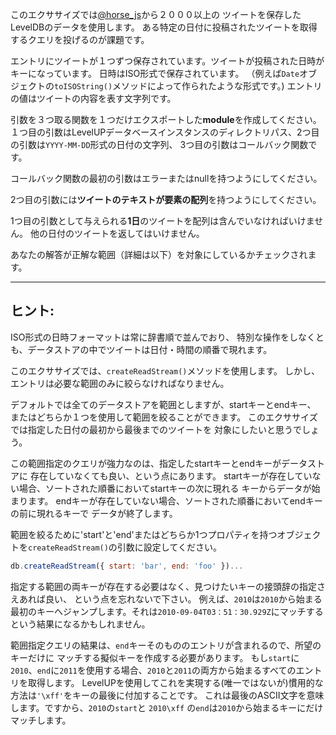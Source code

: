 このエクササイズでは[@horse_js](https://twitter.com/horse_js)から２０００以上の
ツイートを保存したLevelDBのデータを使用します。
ある特定の日付に投稿されたツイートを取得するクエリを投げるのが課題です。

エントリにツイートが１つずつ保存されています。ツイートが投稿された日時がキーになっています。
日時はISO形式で保存されています。
（例えば`Date`オブジェクトの`toISOString()`メソッドによって作られたような形式です。)
エントリの値はツイートの内容を表す文字列です。

引数を３つ取る関数を１つだけエクスポートした**module**を作成してください。
１つ目の引数はLevelUPデータベースインスタンスのディレクトリパス、2つ目の引数は`YYYY-MM-DD`形式の日付の文字列、
3つ目の引数はコールバック関数です。

コールバック関数の最初の引数はエラーまたはnullを持つようにしてください。

2つ目の引数には**ツイートのテキストが要素の配列**を持つようにしてください。

1つ目の引数として与えられる**1日**のツイートを配列は含んでいなければいけません。
他の日付のツイートを返してはいけません。

あなたの解答が正解な範囲（詳細は以下）を対象にしているかチェックされます。

---
## ヒント:

ISO形式の日時フォーマットは常に辞書順で並んでおり、
特別な操作をしなくとも、データストアの中でツイートは日付・時間の順番で現れます。

このエクササイズでは、`createReadStream()`メソッドを使用します。
しかし、エントリは必要な範囲のみに絞らなければなりません。

デフォルトでは全てのデータストアを範囲としますが、startキーとendキー、
またはどちらか１つを使用して範囲を絞ることができます。
このエクササイズでは指定した日付の最初から最後までのツイートを
対象にしたいと思うでしょう。

この範囲指定のクエリが強力なのは、指定したstartキーとendキーがデータストアに
存在していなくても良い、という点にあります。
startキーが存在していない場合、ソートされた順番においてstartキーの次に現れる
キーからデータが始まります。
endキーが存在していない場合、ソートされた順番においてendキーの前に現れるキーで
データが終了します。

範囲を絞るために'start'と'end'またはどちらか1つプロパティを持つオブジェクトを`createReadStream()`の引数に設定してください。

```javascript
db.createReadStream({ start: 'bar', end: 'foo' })...
```

指定する範囲の両キーが存在する必要はなく、見つけたいキーの接頭辞の指定さえあれば良い、
という点を忘れないで下さい。
例えば、`2010`は`2010`から始まる最初のキーへジャンプします。それは`2010-09-04T03：51：30.929Z`にマッチするという結果になるかもしれません。

範囲指定クエリの結果は、`end`キーそのもののエントリが含まれるので、所望のキーだけに
マッチする擬似キーを作成する必要があります。
もし`start`に`2010`、`end`に`2011`を使用する場合、`2010`と`2011`の両方から始まるすべてのエントリを取得します。
LevelUPを使用してこれを実現する(唯一ではないが)慣用的な方法は`'\xff'`をキーの最後に付加することです。
これは最後のASCII文字を意味します。ですから、`2010`の`start`と `2010\xff` の`end`は`2010`から始まるキーにだけマッチします。
